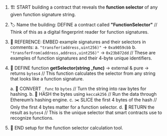 1. 🏗️ START building a contract that reveals the **function selector** of any given function signature string.

2. 🏷️ Name the building:
   DEFINE a contract called **"FunctionSelector"**
   // Think of this as a digital fingerprint reader for function signatures.

3. 📌 REFERENCE:
   EMBED example signatures and their selectors in comments:
   a. `"transfer(address,uint256)"` → `0xa9059cbb`
   b. `"transferFrom(address,address,uint256)"` → `0x23b872dd`
   // These are examples of function signatures and their 4-byte unique identifiers.

4. 🔎 DEFINE function **getSelector(string \_func)** → external & pure → returns `bytes4`
   // This function calculates the selector from any string that looks like a function signature.

   a. 🎯 CONVERT `_func` to `bytes`
   // Turn the string into raw bytes for hashing.
   b. 🧪 HASH the bytes using `keccak256`
   // Run the data through Ethereum’s hashing engine.
   c. ✂️ SLICE the first 4 bytes of the hash
   // Only the first 4 bytes matter for a function selector.
   d. 🔁 RETURN the result as `bytes4`
   // This is the unique selector that smart contracts use to recognize functions.

5. 🏁 END setup for the function selector calculation tool.
